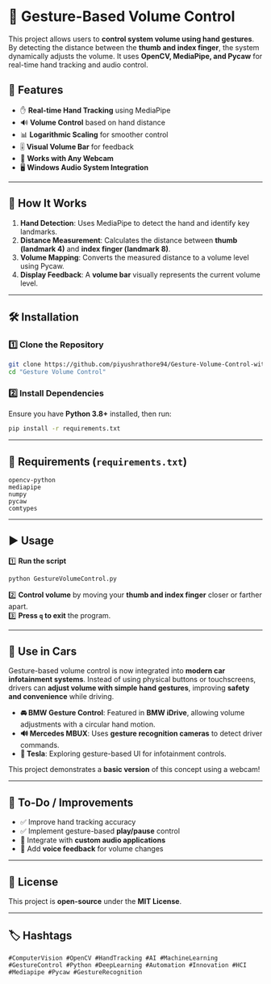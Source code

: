 # 🎵 Gesture-Based Volume Control

This project allows users to **control system volume using hand gestures**. By detecting the distance between the **thumb and index finger**, the system dynamically adjusts the volume. It uses **OpenCV, MediaPipe, and Pycaw** for real-time hand tracking and audio control.

## 🚀 Features

- ✋ **Real-time Hand Tracking** using MediaPipe  
- 🔊 **Volume Control** based on hand distance  
- 📊 **Logarithmic Scaling** for smoother control  
- 🎚️ **Visual Volume Bar** for feedback  
- 🎥 **Works with Any Webcam**  
- 🖥️ **Windows Audio System Integration**  

---

## 📌 How It Works

1. **Hand Detection**: Uses MediaPipe to detect the hand and identify key landmarks.  
2. **Distance Measurement**: Calculates the distance between **thumb (landmark 4)** and **index finger (landmark 8)**.  
3. **Volume Mapping**: Converts the measured distance to a volume level using Pycaw.  
4. **Display Feedback**: A **volume bar** visually represents the current volume level.  

---

## 🛠️ Installation  

### 1️⃣ Clone the Repository  

```bash
git clone https://github.com/piyushrathore94/Gesture-Volume-Control-with-lock.git
cd "Gesture Volume Control"
```

### 2️⃣ Install Dependencies  

Ensure you have **Python 3.8+** installed, then run:

```bash
pip install -r requirements.txt
```

---

## 📄 Requirements (`requirements.txt`)

```
opencv-python
mediapipe
numpy
pycaw
comtypes
```

---

## ▶️ Usage

1️⃣ **Run the script**  

```bash
python GestureVolumeControl.py
```

2️⃣ **Control volume** by moving your **thumb and index finger** closer or farther apart.  
3️⃣ **Press `q` to exit** the program.  

---

## 🚗 Use in Cars  

Gesture-based volume control is now integrated into **modern car infotainment systems**. Instead of using physical buttons or touchscreens, drivers can **adjust volume with simple hand gestures**, improving **safety and convenience** while driving.

- **🚘 BMW Gesture Control**: Featured in **BMW iDrive**, allowing volume adjustments with a circular hand motion.  
- **🔊 Mercedes MBUX**: Uses **gesture recognition cameras** to detect driver commands.  
- **🎵 Tesla**: Exploring gesture-based UI for infotainment controls.  

This project demonstrates a **basic version** of this concept using a webcam!

---

## 📌 To-Do / Improvements  

- ✅ Improve hand tracking accuracy  
- ✅ Implement gesture-based **play/pause** control  
- 🔲 Integrate with **custom audio applications**  
- 🔲 Add **voice feedback** for volume changes  

---

## 📜 License  

This project is **open-source** under the **MIT License**.

---

## 🏷️ Hashtags  

`#ComputerVision #OpenCV #HandTracking #AI #MachineLearning #GestureControl #Python #DeepLearning #Automation #Innovation #HCI #Mediapipe #Pycaw #GestureRecognition`

